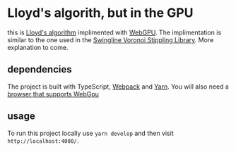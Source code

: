 # Lloyd's algorith, but in the GPU
this is [Lloyd's algorithm](https://en.wikipedia.org/wiki/Lloyd%27s_algorithm) implimented with [WebGPU](https://developer.mozilla.org/en-US/docs/Web/API/WebGPU_API). The implimentation is similar to the one used in the [Swingline Voronoi Stippling Library](https://www.mattkeeter.com/projects/swingline/). More explanation to come.

## dependencies
The project is built with TypeScript, [Webpack](https://webpack.js.org/) and [Yarn](https://yarnpkg.com/). You will also need a [browser that supports WebGpu](https://caniuse.com/webgpu)

## usage
To run this project locally use `yarn develop` and then visit `http://localhost:4000/`.